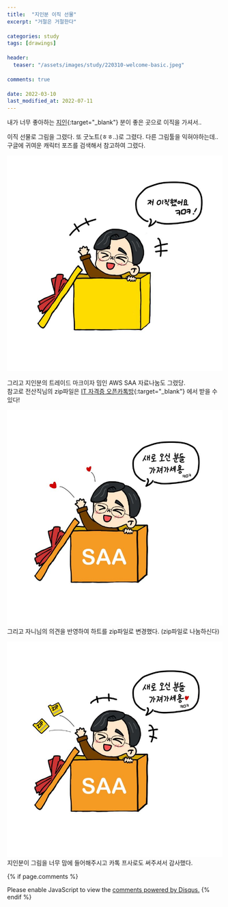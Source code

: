 ```yaml
---
title:  "지인분 이직 선물"
excerpt: "거절은 거절한다"

categories: study
tags: [drawings]

header:
  teaser: "/assets/images/study/220310-welcome-basic.jpeg" 

comments: true

date: 2022-03-10
last_modified_at: 2022-07-11
---
```

내가 너무 좋아하는 [지인](https://aws-hyoh.tistory.com/){:target="_blank"} 분이 좋은 곳으로 이직을 가셔서..

이직 선물로 그림을 그렸다. 또 굿노트(ㅎㅎ..)로 그렸다. 다른 그림툴을 익혀야하는데.. <br>
구글에 귀여운 캐릭터 포즈를 검색해서 참고하여 그렸다.<br>

!["저 이직했어요!"라고 말하는 상자 속 환영님](/assets/images/study/220310-welcome-basic.jpeg)

그리고 지인분의 트레이드 마크이자 밈인 AWS SAA 자료나눔도 그렸당.<br>
참고로 전산직님의 zip파일은 [IT 자격증 오픈카톡방](https://open.kakao.com/o/gMCqYXxb){:target="_blank"} 에서 받을 수 있다!

!["새로 오신 분들 가져가세용ㅋㅁㅋ"라고 말하는 상자 속 환영님](/assets/images/study/220310-welcome-saa.jpeg)
그리고 자니님의 의견을 반영하여 하트를 zip파일로 변경했다. (zip파일로 나눔하신다)

!["새로 오신 분들 가져가세용ㅋㅁㅋ"라고 말하면서 압축파일 뿌리는 상자 속 환영님](/assets/images/study/220310-welcome-saa-zip.jpeg)
지인분이 그림을 너무 맘에 들어해주시고 카톡 프사로도 써주셔서 감사했다.

{% if page.comments %}
<div id="disqus_thread"></div>
<script>
    (function() { // DON'T EDIT BELOW THIS LINE
    var d = document, s = d.createElement('script');
    s.src = 'https://lifeoncloud-github-io.disqus.com/embed.js';
    s.setAttribute('data-timestamp', +new Date());
    (d.head || d.body).appendChild(s);
    })();
</script>
<noscript>Please enable JavaScript to view the <a href="https://disqus.com/?ref_noscript">comments powered by Disqus.</a></noscript>
{% endif %}
